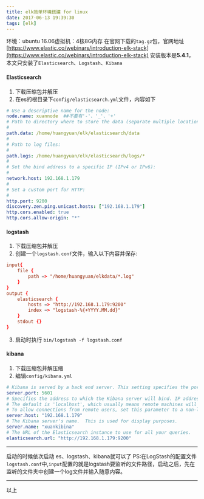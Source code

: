 ```yaml
---
title: elk简单环境搭建 for linux
date: 2017-06-13 19:39:30
tags: [elk]
---
```

环境：ubuntu 16.06虚拟机：4核8G内存
在官网下载的`tag.gz`包，官网地址[https://www.elastic.co/webinars/introduction-elk-stack](https://www.elastic.co/webinars/introduction-elk-stack)
安装版本是**5.4.1**，本文只安装了`Elasticsearch`、`Logstash`、`Kibana`
<!--more-->
#### Elasticsearch
1. 下载压缩包并解压
2. 在es的根目录下`config/elasticsearch.yml`文件，内容如下
``` yml
# Use a descriptive name for the node:
node.name: xuannode  ##不要有'-'、'_'、'+'
# Path to directory where to store the data (separate multiple locations by comma):
#
path.data: /home/huangyuan/elk/elasticsearch/data
#
# Path to log files:
#
path.logs: /home/huangyuan/elk/elasticsearch/logs/*
#
# Set the bind address to a specific IP (IPv4 or IPv6):
#
network.host: 192.168.1.179
#
# Set a custom port for HTTP:
#
http.port: 9200
discovery.zen.ping.unicast.hosts: ["192.168.1.179"]
http.cors.enabled: true
http.cors.allow-origin: "*"
```
#### logstash
1. 下载压缩包并解压
2. 创建一个`logstash.conf`文件，输入以下内容并保存:
```conf
input{
	file {
		path => "/home/huangyuan/elkdata/*.log"
	}
}
output {
	elasticsearch {
		hosts => "http://192.168.1.179:9200"
		index => "logstash-%{+YYYY.MM.dd}"
	}
    stdout {}
}
```
3. 启动时执行 `bin/logstash -f logstash.conf`
#### kibana
1. 下载压缩包并解压缩
2. 编辑`config/kibana.yml`
``` yml
# Kibana is served by a back end server. This setting specifies the port to use.
server.port: 5601
# Specifies the address to which the Kibana server will bind. IP addresses and host names are both valid values.
# The default is 'localhost', which usually means remote machines will not be able to connect.
# To allow connections from remote users, set this parameter to a non-loopback address.
server.host: "192.168.1.179"
# The Kibana server's name.  This is used for display purposes.
server.name: "xuankibina"
# The URL of the Elasticsearch instance to use for all your queries.
elasticsearch.url: "http://192.168.1.179:9200"
```
----
启动的时候依次启动 es、logstash、kibana就可以了
PS:在LogStash的配置文件`logstash.conf`中,`input`配置的就是logstash要监听的文件路径，启动之后，先在监听的文件夹中创建一个log文件并输入随意内容。
<hr>
以上